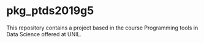 # pkg_ptds2019g5 
This repository contains a project based in the course Programming tools in Data Science offered at UNIL.
